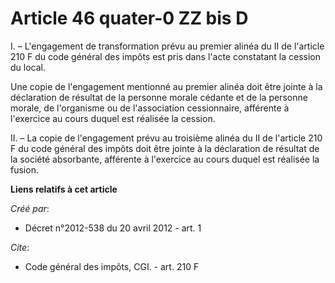 # Article 46 quater-0 ZZ bis D

I. – L'engagement de transformation prévu au premier alinéa du II de l'article 210 F du code général des impôts est pris dans
l'acte constatant la cession du local.

Une copie de l'engagement mentionné au premier alinéa doit être jointe à la déclaration de résultat de la personne morale
cédante et de la personne morale, de l'organisme ou de l'association cessionnaire, afférente à l'exercice au cours duquel est
réalisée la cession.

II. – La copie de l'engagement prévu au troisième alinéa du II de l'article 210 F du code général des impôts doit être jointe
à la déclaration de résultat de la société absorbante, afférente à l'exercice au cours duquel est réalisée la fusion.

**Liens relatifs à cet article**

_Créé par_:

  - Décret n°2012-538 du 20 avril 2012 - art. 1

_Cite_:

  - Code général des impôts, CGI. - art. 210 F
